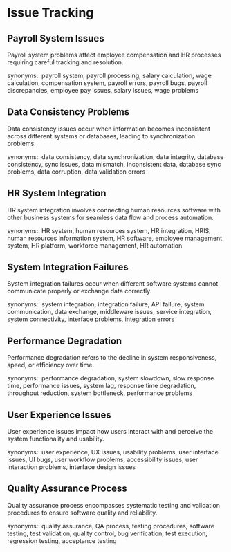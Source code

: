 # Issue Tracking

## Payroll System Issues

Payroll system problems affect employee compensation and HR processes requiring careful tracking and resolution.

synonyms:: payroll system, payroll processing, salary calculation, wage calculation, compensation system, payroll errors, payroll bugs, payroll discrepancies, employee pay issues, salary issues, wage problems

## Data Consistency Problems

Data consistency issues occur when information becomes inconsistent across different systems or databases, leading to synchronization problems.

synonyms:: data consistency, data synchronization, data integrity, database consistency, sync issues, data mismatch, inconsistent data, database sync problems, data corruption, data validation errors

## HR System Integration

HR system integration involves connecting human resources software with other business systems for seamless data flow and process automation.

synonyms:: HR system, human resources system, HR integration, HRIS, human resources information system, HR software, employee management system, HR platform, workforce management, HR automation

## System Integration Failures

System integration failures occur when different software systems cannot communicate properly or exchange data correctly.

synonyms:: system integration, integration failure, API failure, system communication, data exchange, middleware issues, service integration, system connectivity, interface problems, integration errors

## Performance Degradation

Performance degradation refers to the decline in system responsiveness, speed, or efficiency over time.

synonyms:: performance degradation, system slowdown, slow response time, performance issues, system lag, response time degradation, throughput reduction, system bottleneck, performance problems

## User Experience Issues

User experience issues impact how users interact with and perceive the system functionality and usability.

synonyms:: user experience, UX issues, usability problems, user interface issues, UI bugs, user workflow problems, accessibility issues, user interaction problems, interface design issues

## Quality Assurance Process

Quality assurance process encompasses systematic testing and validation procedures to ensure software quality and reliability.

synonyms:: quality assurance, QA process, testing procedures, software testing, test validation, quality control, bug verification, test execution, regression testing, acceptance testing
